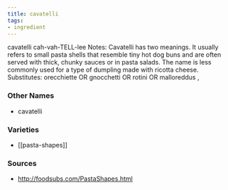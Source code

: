 ```yaml
---
title: cavatelli
tags:
- ingredient
---
```

cavatelli cah-vah-TELL-lee Notes: Cavatelli has two meanings. It usually refers to small pasta shells that resemble tiny hot dog buns and are often served with thick, chunky sauces or in pasta salads. The name is less commonly used for a type of dumpling made with ricotta cheese. Substitutes: orecchiette OR gnocchetti OR rotini OR malloreddus ,

### Other Names

* cavatelli

### Varieties

* [[pasta-shapes]]

### Sources
* http://foodsubs.com/PastaShapes.html

